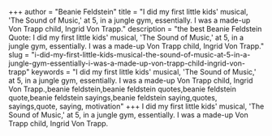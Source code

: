 +++
author = "Beanie Feldstein"
title = "I did my first little kids' musical, 'The Sound of Music,' at 5, in a jungle gym, essentially. I was a made-up Von Trapp child, Ingrid Von Trapp."
description = "the best Beanie Feldstein Quote: I did my first little kids' musical, 'The Sound of Music,' at 5, in a jungle gym, essentially. I was a made-up Von Trapp child, Ingrid Von Trapp."
slug = "i-did-my-first-little-kids-musical-the-sound-of-music-at-5-in-a-jungle-gym-essentially-i-was-a-made-up-von-trapp-child-ingrid-von-trapp"
keywords = "I did my first little kids' musical, 'The Sound of Music,' at 5, in a jungle gym, essentially. I was a made-up Von Trapp child, Ingrid Von Trapp.,beanie feldstein,beanie feldstein quotes,beanie feldstein quote,beanie feldstein sayings,beanie feldstein saying,quotes, sayings,quote, saying, motivation"
+++
I did my first little kids' musical, 'The Sound of Music,' at 5, in a jungle gym, essentially. I was a made-up Von Trapp child, Ingrid Von Trapp.
